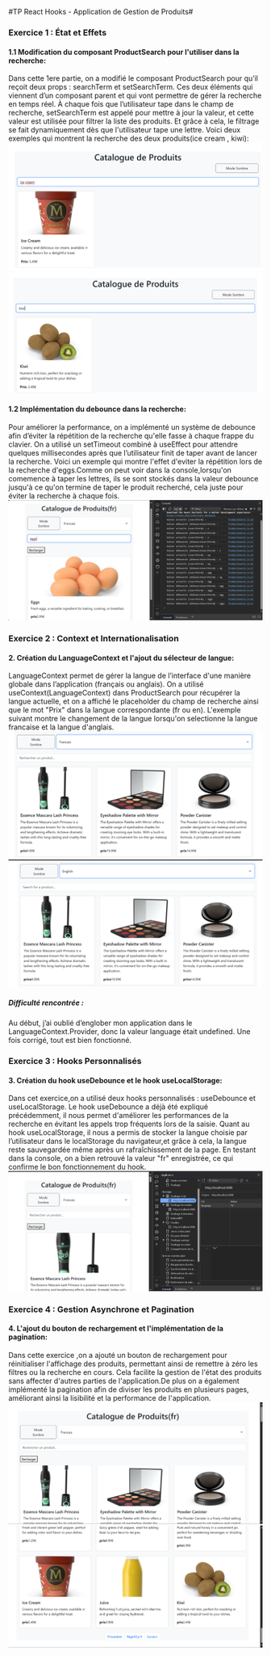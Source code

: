 #TP React Hooks - Application de Gestion de Produits#
<h3>Exercice 1 : État et Effets</h3>
<h4>1.1 Modification du composant ProductSearch pour l'utiliser dans la recherche:</h4>

Dans cette 1ere partie, on a modifié le composant
ProductSearch pour qu’il reçoit deux props : searchTerm
et setSearchTerm. Ces deux éléments qui viennent d’un composant parent
et qui vont permettre de gérer la recherche en temps réel. À chaque
fois que l’utilisateur tape dans le champ de recherche, setSearchTerm
est appelé pour mettre à jour la valeur, et cette valeur est utilisée pour
filtrer la liste des produits. Et grâce à cela, le filtrage se fait dynamiquement
dès que l'utilisateur tape une lettre.
Voici deux exemples qui montrent la recherche des deux produits(ice cream , kiwi):
<img src="tp-react-hooks/captures/Captureex1.1icecream.png">
<img src="tp-react-hooks/captures/Captureex1.1kiwi.png">
<h4>1.2 Implémentation du debounce dans la recherche:</h4>
Pour améliorer la performance, on a implémenté un système de debounce afin d’éviter
la répétition de la recherche qu'elle fasse à chaque frappe du clavier. On a utilisé un
setTimeout combiné à useEffect pour attendre quelques millisecondes après que
l’utilisateur finit de taper avant de lancer la recherche.
Voici un exemple qui montre l'effet d'eviter la répétition lors de la recherche d'eggs.Comme on peut voir dans la console,lorsqu'on comemence
à taper les lettres, ils se sont stockés dans la valeur debounce jusqu'à ce qu'on termine de taper le produit recherché, cela juste pour éviter la recherche à chaque fois.
<img src="tp-react-hooks/captures/Captureex1.2.png">

<h3>Exercice 2 : Context et Internationalisation</h3>
<h4>2. Création du LanguageContext et l'ajout du sélecteur de langue:</h4>

LanguageContext permet de gérer la langue de l’interface d'une manière globale dans l’application (français ou anglais).
On a utilisé useContext(LanguageContext) dans ProductSearch pour récupérer la langue actuelle, et on a affiché le placeholder du champ de recherche ainsi que le mot "Prix" dans la langue correspondante (fr ou en).
L'exemple suivant montre le changement de la langue lorsqu'on selectionne la langue francaise et la langue d'anglais.
<img src="tp-react-hooks/captures/Captureex2languefrancais.png">
<img src="tp-react-hooks/captures/Captureex2langueanglais.png">
<h5>Difficulté rencontrée :</h5>

Au début, j’ai oublié d’englober mon application dans le LanguageContext.Provider, donc la valeur language était undefined. Une fois corrigé, tout est bien fonctionné.

<h3>Exercice 3 : Hooks Personnalisés</h3>
<h4>3. Création du hook useDebounce et le hook useLocalStorage:</h4>

Dans cet exercice,on a utilisé deux hooks personnalisés : useDebounce et useLocalStorage.
Le hook useDebounce a déjà été expliqué précédemment, il nous permet d'améliorer les performances de la recherche en évitant les appels trop fréquents lors de la saisie.
Quant au hook useLocalStorage, il nous a permis de stocker la langue choisie par l’utilisateur dans le localStorage du navigateur,et grâce à cela, la langue reste
sauvegardée même après un rafraîchissement de la page. En testant dans la console, on a bien retrouvé la valeur "fr" enregistrée, ce qui confirme le bon fonctionnement du hook.
<img src="tp-react-hooks/captures/Captureex3hooklocal.png">

<h3>Exercice 4 : Gestion Asynchrone et Pagination</h3>
<h4>4. L'ajout du bouton de rechargement et l'implémentation de la pagination:</h4>

Dans cette exercice ,on a ajouté un bouton de rechargement pour réinitialiser l'affichage des produits, permettant ainsi de remettre à zéro les filtres ou la recherche en cours. Cela facilite la gestion de l'état des produits sans affecter d'autres parties de l'application.De plus on a également implémenté la pagination afin de diviser les produits en plusieurs pages, améliorant ainsi la lisibilité et la performance de l'application.
<img src="tp-react-hooks/captures/Captureex4.1.png">
<img src="tp-react-hooks/captures/Captureex4.2.png">
